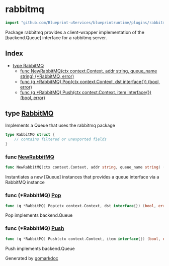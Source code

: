 <!-- Code generated by gomarkdoc. DO NOT EDIT -->

# rabbitmq

```go
import "github.com/Blueprint-uServices/blueprintruntime/plugins/rabbitmq"
```

Package rabbitmq provides a client\-wrapper implementation of the \[backend.Queue\] interface for a rabbitmq server.

## Index

- [type RabbitMQ](<#RabbitMQ>)
  - [func NewRabbitMQ\(ctx context.Context, addr string, queue\_name string\) \(\*RabbitMQ, error\)](<#NewRabbitMQ>)
  - [func \(q \*RabbitMQ\) Pop\(ctx context.Context, dst interface\{\}\) \(bool, error\)](<#RabbitMQ.Pop>)
  - [func \(q \*RabbitMQ\) Push\(ctx context.Context, item interface\{\}\) \(bool, error\)](<#RabbitMQ.Push>)


<a name="RabbitMQ"></a>
## type [RabbitMQ](<https://gitlab.mpi-sws.org/cld/blueprint2/blueprint/blob/main/runtime/plugins/rabbitmq/queue.go#L13-L19>)

Implements a Queue that uses the rabbitmq package

```go
type RabbitMQ struct {
    // contains filtered or unexported fields
}
```

<a name="NewRabbitMQ"></a>
### func [NewRabbitMQ](<https://gitlab.mpi-sws.org/cld/blueprint2/blueprint/blob/main/runtime/plugins/rabbitmq/queue.go#L22>)

```go
func NewRabbitMQ(ctx context.Context, addr string, queue_name string) (*RabbitMQ, error)
```

Instantiates a new \[Queue\] instances that provides a queue interface via a RabbitMQ instance

<a name="RabbitMQ.Pop"></a>
### func \(\*RabbitMQ\) [Pop](<https://gitlab.mpi-sws.org/cld/blueprint2/blueprint/blob/main/runtime/plugins/rabbitmq/queue.go#L63>)

```go
func (q *RabbitMQ) Pop(ctx context.Context, dst interface{}) (bool, error)
```

Pop implements backend.Queue

<a name="RabbitMQ.Push"></a>
### func \(\*RabbitMQ\) [Push](<https://gitlab.mpi-sws.org/cld/blueprint2/blueprint/blob/main/runtime/plugins/rabbitmq/queue.go#L53>)

```go
func (q *RabbitMQ) Push(ctx context.Context, item interface{}) (bool, error)
```

Push implements backend.Queue

Generated by [gomarkdoc](<https://github.com/princjef/gomarkdoc>)
